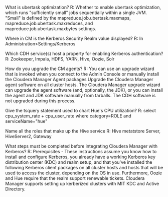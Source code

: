 What is ubertask optimization?
R: Whether to enable ubertask optimization, which runs "sufficiently small" jobs sequentially within a single JVM.
"Small" is defined by the mapreduce.job.ubertask.maxmaps, mapreduce.job.ubertask.maxreduces, and mapreduce.job.ubertask.maxbytes settings.

Where in CM is the Kerberos Security Realm value displayed?
R: In Administration>Settings/Kerberos

Which CDH service(s) host a property for enabling Kerberos authentication?
R: Zookeeper, Impala, HDFS, YARN, Hive, Oozie, Solr

How do you upgrade the CM agents?
R: You can use an upgrade wizard that is invoked when you connect to the Admin Console or manually install the Cloudera Manager Agent packages
Upgrade the Cloudera Manager agent software on all cluster hosts. The Cloudera Manager upgrade wizard can upgrade the agent software 
(and, optionally, the JDK), or you can install the agent and JDK software manually from tarballs. The CDH software is not upgraded 
during this process.

Give the tsquery statement used to chart Hue's CPU utilization?
R: select cpu_system_rate + cpu_user_rate where category=ROLE and serviceName="hue"

Name all the roles that make up the Hive service
R: Hive metatstore Server, HiveServer2, Gateway

What steps must be completed before integrating Cloudera Manager with Kerberos?
R: Prerequisites - These instructions assume you know how to install and configure Kerberos, you already have a working Kerberos 
key distribution center (KDC) and realm setup, and that you've installed the following Kerberos client packages on all cluster hosts 
and hosts that will be used to access the cluster, depending on the OS in use.
Furthermore, Oozie and Hue require that the realm support renewable tickets. Cloudera Manager supports setting up kerberized clusters 
with MIT KDC and Active Directory.


